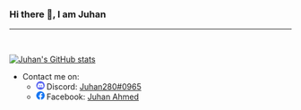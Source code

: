 ### Hi there :wave:, I am Juhan
---
<br>

[![Juhan's GitHub stats](https://github-readme-stats.vercel.app/api?username=Juhan280&theme=react&show_icons=true&bg_color=090909&hide_border=true&count_private=true)](https://github.com/Juhan280)
<!-- ![Juhan's Top Languages](https://denvercoder1-github-readme-stats.vercel.app/api/top-langs/?username=Juhan280&langs_count=6&layout=compact&theme=react&hide_border=true&bg_color=090909) -->

- Contact me on:
  - <img alt="discord-icon" src="assets/discord-icon.svg" width="15"> Discord: [Juhan280#0965](https://discord.com/users/748758747861745796)
  - <img alt="facebook-icon" src="assets/facebook-icon.svg" width="15"> Facebook: [Juhan Ahmed](https://www.facebook.com/juhan.ahmed.2007)
